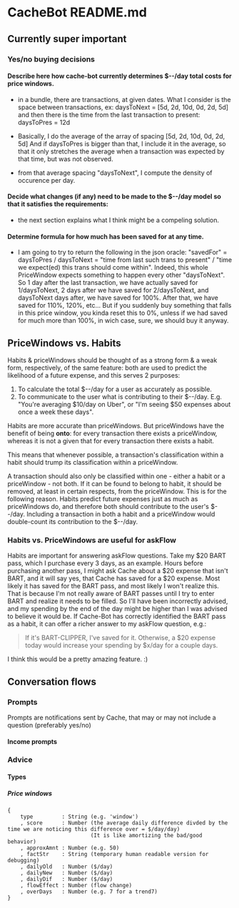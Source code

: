 # CacheBot README.md
## Currently super important
### Yes/no buying decisions
#### Describe here how cache-bot currently determines $--/day total costs for price windows.
- in a bundle, there are transactions, at given dates. What I consider is the space between transactions,
ex: daysToNext = [5d, 2d, 10d, 0d, 2d, 5d]
and then there is the time from the last transaction to present: daysToPres = 12d

- Basically, I do the average of the array of spacing [5d, 2d, 10d, 0d, 2d, 5d]
And if daysToPres is bigger than that, I include it in the average,
so that it only stretches the average when a transaction was expected by that time, but was not observed.

- from that average spacing "daysToNext", I compute the density of occurence per day.

#### Decide what changes (if any) need to be made to the $--/day model so that it satisfies the requirements:
- the next section explains what I think might be a compeling solution.

#### Determine formula for how much has been saved for at any time.
- I am going to try to return the following in the json oracle:
"savedFor" = daysToPres / daysToNext = "time from last such trans to present" / "time we expect(ed) this trans should come within".
Indeed, this whole PriceWindow expects something to happen every other "daysToNext". So 1 day after the last transaction,
we have actually saved for 1/daysToNext, 2 days after we have saved for 2/daysToNext, and daysToNext days after, we have saved for 100%.
After that, we have saved for 110%, 120%, etc...
But if you suddenly buy something that falls in this price window, you kinda reset this to 0%,
unless if we had saved for much more than 100%, in wich case, sure, we should buy it anyway.

## PriceWindows vs. Habits
Habits & priceWindows should be thought of as a strong form & a weak form, respectively, of the same feature: both are used to predict the likelihood of a future expense, and this serves 2 purposes:

1. To calculate the total $--/day for a user as accurately as possible.
2. To communicate to the user what is contributing to their $--/day. E.g. "You're averaging $10/day on Uber", or "I'm seeing $50 expenses about once a week these days".

Habits are more accurate than priceWindows. But priceWindows have the benefit of being **onto**: for every transaction there exists a priceWindow, whereas it is not a given that for every transaction there exists a habit.

This means that whenever possible, a transaction's classification within a habit should trump its classification within a priceWindow.

A transaction should also only be classified within one - either a habit or a priceWindow - not both. If it can be found to belong to habit, it should be removed, at least in certain respects, from the priceWindow. This is for the following reason. Habits predict future expenses just as much as priceWindows do, and therefore both should contribute to the user's $--/day. Including a transaction in both a habit and a priceWindow would double-count its contribution to the $--/day.

### Habits vs. PriceWindows are useful for askFlow

Habits are important for answering askFlow questions. Take my $20 BART pass, which I purchase every 3 days, as an example. Hours before purchasing another pass, I might ask Cache about a $20 expense that isn't BART, and it will say yes, that Cache has saved for a $20 expense. Most likely it has saved for the BART pass, and most likely I won't realize this. That is because I'm not really aware of BART passes until I try to enter BART and realize it needs to be filled. So I'll have been incorrectly advised, and my spending by the end of the day might be higher than I was advised to believe it would be. If Cache-Bot has correctly identified the BART pass as a habit, it can offer a richer answer to my askFlow question, e.g.:
>If it's BART-CLIPPER, I've saved for it. Otherwise, a $20 expense today would increase your spending by $x/day for a couple days.

I think this would be a pretty amazing feature. :)

## Conversation flows
### Prompts
Prompts are notifications sent by Cache, that may or may not include a question (preferably yes/no)
#### Income prompts
### Advice
#### Types
##### Price windows
```
{
    type         : String (e.g. 'window')
    , score      : Number (the average daily difference divded by the time we are noticing this difference over = $/day/day)
                          (It is like amortizing the bad/good behavior)
    , approxAmnt : Number (e.g. 50)
    , factStr    : String (temporary human readable version for debugging)
    , dailyOld   : Number ($/day)
    , dailyNew   : Number ($/day)
    , dailyDif   : Number ($/day)
    , flowEffect : Number (flow change)
    , overDays   : Number (e.g. 7 for a trend7)
}
```
